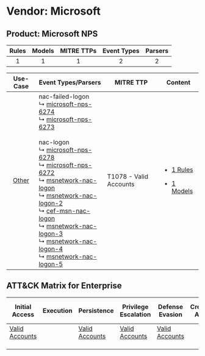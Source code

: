 Vendor: Microsoft
=================
Product: Microsoft NPS
----------------------
| Rules | Models | MITRE TTPs | Event Types | Parsers |
|:-----:|:------:|:----------:|:-----------:|:-------:|
|   1   |   1    |     1      |      2      |    2    |

|                Use-Case                | Event Types/Parsers                                                                                                                                                                                                                                                                                                                                                                                                                                                                                                                                                                                                                                                                                                                                                                                             | MITRE TTP                  | Content                                                                                                  |
|:--------------------------------------:| --------------------------------------------------------------------------------------------------------------------------------------------------------------------------------------------------------------------------------------------------------------------------------------------------------------------------------------------------------------------------------------------------------------------------------------------------------------------------------------------------------------------------------------------------------------------------------------------------------------------------------------------------------------------------------------------------------------------------------------------------------------------------------------------------------------- | -------------------------- | -------------------------------------------------------------------------------------------------------- |
| [Other](../../../UseCases/uc_other.md) |  nac-failed-logon<br> ↳ [microsoft-nps-6274](Parsers/parserContent_microsoft-nps-6274.md)<br> ↳ [microsoft-nps-6273](Parsers/parserContent_microsoft-nps-6273.md)<br><br> nac-logon<br> ↳ [microsoft-nps-6278](Parsers/parserContent_microsoft-nps-6278.md)<br> ↳ [microsoft-nps-6272](Parsers/parserContent_microsoft-nps-6272.md)<br> ↳ [msnetwork-nac-logon](Parsers/parserContent_msnetwork-nac-logon.md)<br> ↳ [msnetwork-nac-logon-2](Parsers/parserContent_msnetwork-nac-logon-2.md)<br> ↳ [cef-msn-nac-logon](Parsers/parserContent_cef-msn-nac-logon.md)<br> ↳ [msnetwork-nac-logon-3](Parsers/parserContent_msnetwork-nac-logon-3.md)<br> ↳ [msnetwork-nac-logon-4](Parsers/parserContent_msnetwork-nac-logon-4.md)<br> ↳ [msnetwork-nac-logon-5](Parsers/parserContent_msnetwork-nac-logon-5.md)<br> | T1078 - Valid Accounts<br> | [<ul><li>1 Rules</li></ul><ul><li>1 Models</li></ul>](Rules_Models/r_m_microsoft_microsoft_nps_Other.md) |

ATT&CK Matrix for Enterprise
----------------------------
| Initial Access                                                      | Execution | Persistence                                                         | Privilege Escalation                                                | Defense Evasion                                                     | Credential Access | Discovery | Lateral Movement | Collection | Command and Control | Exfiltration | Impact |
| ------------------------------------------------------------------- | --------- | ------------------------------------------------------------------- | ------------------------------------------------------------------- | ------------------------------------------------------------------- | ----------------- | --------- | ---------------- | ---------- | ------------------- | ------------ | ------ |
| [Valid Accounts](https://attack.mitre.org/techniques/T1078)<br><br> |           | [Valid Accounts](https://attack.mitre.org/techniques/T1078)<br><br> | [Valid Accounts](https://attack.mitre.org/techniques/T1078)<br><br> | [Valid Accounts](https://attack.mitre.org/techniques/T1078)<br><br> |                   |           |                  |            |                     |              |        |